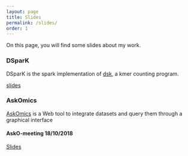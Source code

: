 ```yaml
---
layout: page
title: Slides
permalink: /slides/
order: 1
---
```


On this page, you will find some slides about my work.

### DSparK

DSparK is the spark implementation of [dsk](https://github.com/gatb/dsk), a kmer counting program.

[slides](https://xgaia.github.io/DSparK)

### AskOmics


[AskOmics](https://github.com/askomics/askomics) is a Web tool to integrate datasets and query them through a graphical interface

#### AskO-meeting 18/10/2018

[Slides](https://xgaia.github.io/AskOmics)